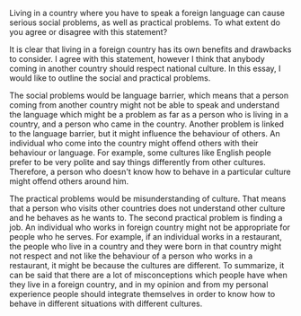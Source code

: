 Living in a country where you have to speak a foreign language can cause serious social problems, as well as practical problems.
To what extent do you agree or disagree with this statement?

It is clear that living in a foreign country has its own benefits and drawbacks to consider. I agree with this statement, however I think that anybody coming in another country should respect national culture. In this essay, I would like to outline the social and practical problems.

The social problems would be language barrier, which means that a person coming from another country might not be able to speak and understand the language which might be a problem as far as a person who is living in a country, and a person who came in the country. Another problem is linked to the language barrier, but it might influence the behaviour of others. An individual who come into the country might offend others with their behaviour or language. For example, some cultures like English people prefer to be very polite and say things differently from other cultures. Therefore, a person who doesn't know how to behave in a particular culture might offend others around him.

The practical problems would be misunderstanding of culture. That means that a person who visits other countries does not understand other culture and he behaves as he wants to. The second practical problem is finding a job. An individual who works in foreign country might not be appropriate for people who he serves. For example, if an individual works in a restaurant, the people who live in a country and they were born in that country might not respect and not like the behaviour of a person who works in a restaurant, it might be because the cultures are different.
To summarize, it can be said that there are a lot of misconceptions which people have when they live in a foreign country, and in my opinion and from my personal experience people should integrate themselves in order to know how to behave in different situations with different cultures.